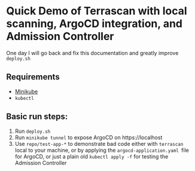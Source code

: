 # Quick Demo of Terrascan with local scanning, ArgoCD integration, and Admission Controller
One day I will go back and fix this documentation and greatly improve `deploy.sh`

## Requirements

* [Minikube](https://minikube.sigs.k8s.io/docs/)
* `kubectl`

## Basic run steps:

1. Run `deploy.sh`
2. Run `minikube tunnel` to expose ArgoCD on https://localhost
2. Use `repo/test-app-*` to demonstrate bad code either with `terrascan` local to your machine, or by applying the `argocd-application.yaml `file for ArgoCD, or just a plain old `kubectl apply -f` for testing the Admission Controller